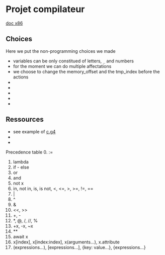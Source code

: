 # Projet compilateur

[doc x86](doc_x86.pdf)

## Choices

Here we put the non-programming choices we made

- variables can be only constitued of letters, `_` and numbers
- for the moment we can do multiple affectations
- we choose to change the memory_offset and the tmp_index before the actions
- 
- 
- 
- 
- 



## Ressources

- see example of [c.g4](https://github.com/antlr/grammars-v4/blob/master/c/C.g4)
- 
- 

Precedence table
0. :=
1. lambda
2. if - else
3. or
4. and
5. not x
6. in, not in, is, is not, <, <=, >, >=, !=, ==
7. |
8. ^
9. &
10. <<, >>
11. +, -
12. *, @, /, //, %
13. +x, -x, ~x
14. **
14. await x
15. x[index], x[index:index], x(arguments...), x.attribute
16. (expressions...), [expressions...], {key: value...}, {expressions...}







